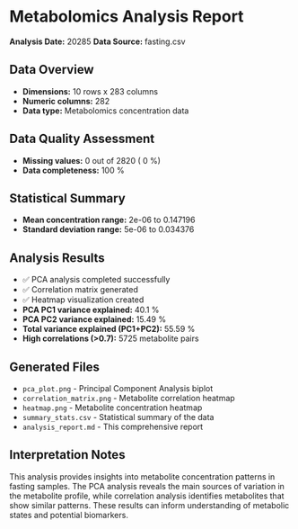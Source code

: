 # Metabolomics Analysis Report

**Analysis Date:** 20285 
**Data Source:** fasting.csv

## Data Overview
- **Dimensions:** 10 rows x 283 columns
- **Numeric columns:** 282 
- **Data type:** Metabolomics concentration data

## Data Quality Assessment
- **Missing values:** 0 out of 2820 ( 0 %)
- **Data completeness:** 100 %

## Statistical Summary
- **Mean concentration range:** 2e-06 to 0.147196 
- **Standard deviation range:** 5e-06 to 0.034376 

## Analysis Results
- ✅ PCA analysis completed successfully
- ✅ Correlation matrix generated
- ✅ Heatmap visualization created
- **PCA PC1 variance explained:** 40.1 %
- **PCA PC2 variance explained:** 15.49 %
- **Total variance explained (PC1+PC2):** 55.59 %
- **High correlations (>0.7):** 5725 metabolite pairs

## Generated Files
- `pca_plot.png` - Principal Component Analysis biplot
- `correlation_matrix.png` - Metabolite correlation heatmap
- `heatmap.png` - Metabolite concentration heatmap
- `summary_stats.csv` - Statistical summary of the data
- `analysis_report.md` - This comprehensive report

## Interpretation Notes
This analysis provides insights into metabolite concentration patterns in fasting samples. The PCA analysis reveals the main sources of variation in the metabolite profile, while correlation analysis identifies metabolites that show similar patterns. These results can inform understanding of metabolic states and potential biomarkers.

